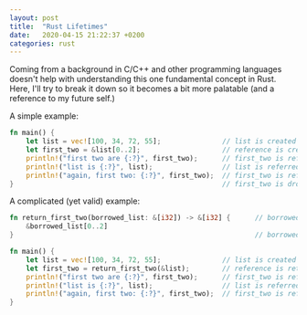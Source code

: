 ```yaml
---
layout: post
title:  "Rust Lifetimes"
date:   2020-04-15 21:22:37 +0200
categories: rust
---
```


Coming from a background in C/C++ and other programming languages doesn't help with understanding this one fundamental concept in Rust. Here, I'll try to break it down so it becomes a bit more palatable (and a reference to my future self.)

A simple example:

```rust
fn main() {
    let list = vec![100, 34, 72, 55];               // list is created
    let first_two = &list[0..2];                    // reference is created (first_two)
    println!("first two are {:?}", first_two);      // first_two is referred
    println!("list is {:?}", list);                 // list is referred
    println!("again, first two: {:?}", first_two);  // first_two is referred
}                                                   // first_two is dropped, then, list is dropped
```

A complicated (yet valid) example:

```rust
fn return_first_two(borrowed_list: &[i32]) -> &[i32] {      // borrowed_list is a reference
    &borrowed_list[0..2]
}                                                           // borrowed_list is not dropped because it references something outside of its scope

fn main() {
    let list = vec![100, 34, 72, 55];               // list is created
    let first_two = return_first_two(&list);        // reference is returned (first_two)
    println!("first two are {:?}", first_two);      // first_two is referred
    println!("list is {:?}", list);                 // list is referred
    println!("again, first two: {:?}", first_two);  // first_two is referred
}
```